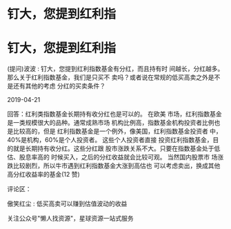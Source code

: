 # 钉大，您提到红利指

# 钉大，您提到红利指

(提问)波波 : 钉大，您提到红利指数基金有分红，而且持有时 间越长，分红越多。那么关于红利指数基金，我们是只买不 卖吗？或者说在常规的低买高卖之外是不是还有其他的考虑 分红的买卖条件？

2019-04-21

回答：红利类指数基金长期持有收分红也是可以的。 在欧美 市场，红利指数基金是一类规模很大的品种。通常成熟市场 机构比例高，指数基金机构投资者比例也是比较高的，但是 红利指数基金是一个例外，像美国，红利指数基金投资者 中，40%是机构，60%是个人投资者。 这些个人投资者直接 投资红利指数基金，目的就是长期持有收分红。这些分红跟 股市涨跌关系不大。只要在指数基金处于低估、股息率高的 时候买入，之后的分红收益就会比较可观。 当然国内股票市 场涨跌比较剧烈，所以牛市遇到红利指数基金大涨到高估也 可以考虑卖出，换成其他高分红收益率的基金(12 赞)

评论区：

傲笑红尘 : 低买高卖可以赚到估值波动的收益

关注公众号"懒人找资源"，星球资源一站式服务